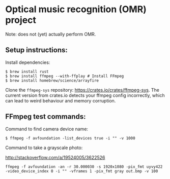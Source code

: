 # Optical music recognition (OMR) project

Note: does not (yet) actually perform OMR.


## Setup instructions:

Install dependencies:

    $ brew install rust
    $ brew install ffmpeg --with-ffplay # Install FFmpeg
    $ brew install homebrew/science/arrayfire

Clone the `ffmpeg-sys` repository: https://crates.io/crates/ffmpeg-sys.
The current version from crates.io detects your ffmpeg config incorrectly, which can lead to weird behaviour and memory corruption.


## FFmpeg test commands:

Command to find camera device name:

    $ ffmpeg -f avfoundation -list_devices true -i "" -v 1000


Command to take a grayscale photo:

http://stackoverflow.com/a/19524005/3622526

    ffmpeg -f avfoundation -an -r 30.000030 -s 1920x1080 -pix_fmt uyvy422 -video_device_index 0 -i "" -vframes 1 -pix_fmt gray out.bmp -v 100

